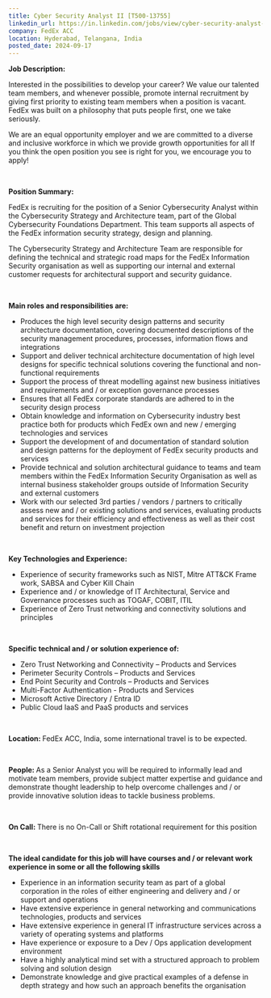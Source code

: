 ```yaml
---
title: Cyber Security Analyst II [T500-13755]
linkedin_url: https://in.linkedin.com/jobs/view/cyber-security-analyst-ii-t500-13755-at-fedex-acc-4011420389?position=59&pageNum=0&refId=xpn3Z%2BFTfvdh%2Bzun3F9NWw%3D%3D&trackingId=3dRyEmGBMJXiNBf%2FK%2F3i6A%3D%3D
company: FedEx ACC
location: Hyderabad, Telangana, India
posted_date: 2024-09-17
---
```


<div class="description__text description__text--rich">
<section class="show-more-less-html" data-max-lines="5">
<div class="show-more-less-html__markup show-more-less-html__markup--clamp-after-5 relative overflow-hidden">
<p><strong>Job Description:</strong></p><p>Interested in the possibilities to develop your career? We value our talented team members, and whenever possible, promote internal recruitment by giving first priority to existing team members when a position is vacant. FedEx was built on a philosophy that puts people first, one we take seriously. </p><p>We are an equal opportunity employer and we are committed to a diverse and inclusive workforce in which we provide growth opportunities for all If you think the open position you see is right for you, we encourage you to apply! </p><p><br/></p><p><strong>Position Summary:</strong></p><p>FedEx is recruiting for the position of a Senior Cybersecurity Analyst within the Cybersecurity Strategy and Architecture team, part of the Global Cybersecurity Foundations Department. This team supports all aspects of the FedEx information security strategy, design and planning.</p><p>The Cybersecurity Strategy and Architecture Team are responsible for defining the technical and strategic road maps for the FedEx Information Security organisation as well as supporting our internal and external customer requests for architectural support and security guidance.</p><p><br/></p><p><strong>Main roles and responsibilities are:</strong></p><ul><li>Produces the high level security design patterns and security architecture documentation, covering documented descriptions of the security management procedures, processes, information flows and integrations</li><li>Support and deliver technical architecture documentation of high level designs for specific technical solutions covering the functional and non-functional requirements</li><li>Support the process of threat modelling against new business initiatives and requirements and / or exception governance processes</li><li>Ensures that all FedEx corporate standards are adhered to in the security design process</li><li>Obtain knowledge and information on Cybersecurity industry best practice both for products which FedEx own and new / emerging technologies and services</li><li>Support the development of and documentation of standard solution and design patterns for the deployment of FedEx security products and services</li><li>Provide technical and solution architectural guidance to teams and team members within the FedEx Information Security Organisation as well as internal business stakeholder groups outside of Information Security and external customers</li><li>Work with our selected 3rd parties / vendors / partners to critically assess new and / or existing solutions and services, evaluating products and services for their efficiency and effectiveness as well as their cost benefit and return on investment projection</li></ul><p><br/></p><p><strong>Key Technologies and Experience:</strong></p><ul><li>Experience of security frameworks such as NIST, Mitre ATT&amp;CK Frame work, SABSA and Cyber Kill Chain</li><li>Experience and / or knowledge of IT Architectural, Service and Governance processes such as TOGAF, COBIT, ITIL</li><li>Experience of Zero Trust networking and connectivity solutions and principles</li></ul><p><br/></p><p><strong>Specific technical and / or solution experience of:</strong></p><ul><li>Zero Trust Networking and Connectivity – Products and Services</li><li>Perimeter Security Controls – Products and Services</li><li>End Point Security and Controls – Products and Services</li><li>Multi-Factor Authentication - Products and Services</li><li>Microsoft Active Directory / Entra ID</li><li>Public Cloud IaaS and PaaS products and services</li></ul><p><br/></p><p><strong>Location: </strong>FedEx ACC, India, some international travel is to be expected. </p><p><br/></p><p><strong>People: </strong>As a Senior Analyst you will be required to informally lead and motivate team members, provide subject matter expertise and guidance and demonstrate thought leadership to help overcome challenges and / or provide innovative solution ideas to tackle business problems.</p><p><br/></p><p><strong>On Call: </strong>There is no On-Call or Shift rotational requirement for this position</p><p><br/></p><p><strong>The ideal candidate for this job will have courses and / or relevant work experience in some or all the following skills </strong></p><ul><li>Experience in an information security team as part of a global corporation in the roles of either engineering and delivery and / or support and operations</li><li>Have extensive experience in general networking and communications technologies, products and services</li><li>Have extensive experience in general IT infrastructure services across a variety of operating systems and platforms</li><li>Have experience or exposure to a Dev / Ops application development environment</li><li>Have a highly analytical mind set with a structured approach to problem solving and solution design</li><li>Demonstrate knowledge and give practical examples of a defense in depth strategy and how such an approach benefits the organisation</li></ul>
</div>


<!-- --> </section>
</div>